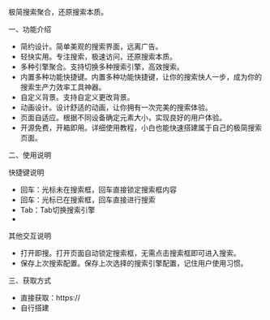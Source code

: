极简搜索聚合，还原搜索本质。

一、功能介绍

- 简约设计。简单美观的搜索界面，远离广告。
- 轻快实用。专注搜索，极速访问，还原搜索本质。
- 多种引擎聚合。支持切换多种搜索引擎，高效搜索。
- 内置多种功能快捷键。内置多种功能快捷键，让你的搜索快人一步，成为你的搜索生产力效率工具神器。
- 自定义背景。支持自定义更改背景。
- 动画设计。设计舒适的动画，让你拥有一次完美的搜索体验。
- 页面自适应。根据不同设备确定元素大小，实现良好的用户体验。
- 开源免费，开箱即用。详细使用教程，小白也能快速搭建属于自己的极简搜索页面。



二、使用说明

快捷键说明

- 回车：光标未在搜索框，回车直接锁定搜索框内容
- 回车：光标已在搜索框，回车直接进行搜索
- Tab：Tab切换搜索引擎
- 

其他交互说明

- 打开即搜。打开页面自动锁定搜索框，无需点击搜索框即可进入搜索。
- 保存上次搜索配置。保存上次选择的搜索引擎配置，记住用户使用习惯。



三、获取方式

- 直接获取：https://
- 自行搭建